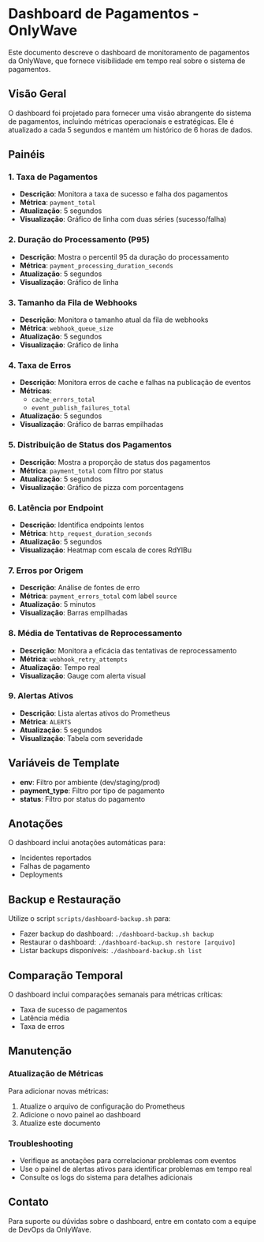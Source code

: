 # Dashboard de Pagamentos - OnlyWave

Este documento descreve o dashboard de monitoramento de pagamentos da OnlyWave, que fornece visibilidade em tempo real sobre o sistema de pagamentos.

## Visão Geral

O dashboard foi projetado para fornecer uma visão abrangente do sistema de pagamentos, incluindo métricas operacionais e estratégicas. Ele é atualizado a cada 5 segundos e mantém um histórico de 6 horas de dados.

## Painéis

### 1. Taxa de Pagamentos
- **Descrição**: Monitora a taxa de sucesso e falha dos pagamentos
- **Métrica**: `payment_total`
- **Atualização**: 5 segundos
- **Visualização**: Gráfico de linha com duas séries (sucesso/falha)

### 2. Duração do Processamento (P95)
- **Descrição**: Mostra o percentil 95 da duração do processamento
- **Métrica**: `payment_processing_duration_seconds`
- **Atualização**: 5 segundos
- **Visualização**: Gráfico de linha

### 3. Tamanho da Fila de Webhooks
- **Descrição**: Monitora o tamanho atual da fila de webhooks
- **Métrica**: `webhook_queue_size`
- **Atualização**: 5 segundos
- **Visualização**: Gráfico de linha

### 4. Taxa de Erros
- **Descrição**: Monitora erros de cache e falhas na publicação de eventos
- **Métricas**: 
  - `cache_errors_total`
  - `event_publish_failures_total`
- **Atualização**: 5 segundos
- **Visualização**: Gráfico de barras empilhadas

### 5. Distribuição de Status dos Pagamentos
- **Descrição**: Mostra a proporção de status dos pagamentos
- **Métrica**: `payment_total` com filtro por status
- **Atualização**: 5 segundos
- **Visualização**: Gráfico de pizza com porcentagens

### 6. Latência por Endpoint
- **Descrição**: Identifica endpoints lentos
- **Métrica**: `http_request_duration_seconds`
- **Atualização**: 5 segundos
- **Visualização**: Heatmap com escala de cores RdYlBu

### 7. Erros por Origem
- **Descrição**: Análise de fontes de erro
- **Métrica**: `payment_errors_total` com label `source`
- **Atualização**: 5 minutos
- **Visualização**: Barras empilhadas

### 8. Média de Tentativas de Reprocessamento
- **Descrição**: Monitora a eficácia das tentativas de reprocessamento
- **Métrica**: `webhook_retry_attempts`
- **Atualização**: Tempo real
- **Visualização**: Gauge com alerta visual

### 9. Alertas Ativos
- **Descrição**: Lista alertas ativos do Prometheus
- **Métrica**: `ALERTS`
- **Atualização**: 5 segundos
- **Visualização**: Tabela com severidade

## Variáveis de Template

- **env**: Filtro por ambiente (dev/staging/prod)
- **payment_type**: Filtro por tipo de pagamento
- **status**: Filtro por status do pagamento

## Anotações

O dashboard inclui anotações automáticas para:
- Incidentes reportados
- Falhas de pagamento
- Deployments

## Backup e Restauração

Utilize o script `scripts/dashboard-backup.sh` para:
- Fazer backup do dashboard: `./dashboard-backup.sh backup`
- Restaurar o dashboard: `./dashboard-backup.sh restore [arquivo]`
- Listar backups disponíveis: `./dashboard-backup.sh list`

## Comparação Temporal

O dashboard inclui comparações semanais para métricas críticas:
- Taxa de sucesso de pagamentos
- Latência média
- Taxa de erros

## Manutenção

### Atualização de Métricas
Para adicionar novas métricas:
1. Atualize o arquivo de configuração do Prometheus
2. Adicione o novo painel ao dashboard
3. Atualize este documento

### Troubleshooting
- Verifique as anotações para correlacionar problemas com eventos
- Use o painel de alertas ativos para identificar problemas em tempo real
- Consulte os logs do sistema para detalhes adicionais

## Contato

Para suporte ou dúvidas sobre o dashboard, entre em contato com a equipe de DevOps da OnlyWave. 